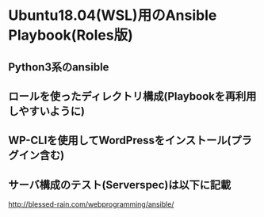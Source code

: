 # Ubuntu18.04(WSL)用のAnsible Playbook(Roles版)
## Python3系のansible
## ロールを使ったディレクトリ構成(Playbookを再利用しやすいように)
## WP-CLIを使用してWordPressをインストール(プラグイン含む)
## サーバ構成のテスト(Serverspec)は以下に記載
http://blessed-rain.com/webprogramming/ansible/